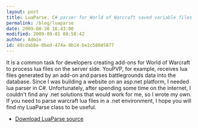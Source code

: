 ```yaml
---
layout: post
title: LuaParse. C# parser for World of Warcraft saved variable files
permalink: /blog/luaparse
date: 2009-08-30 16:43:00
modified: 2009-09-01 08:58:42
author: Admin
id: 49cdab8e-0bed-474a-9b14-be2c58045877
---
```


It is a common task for developers creating add-ons for World of
Warcraft to process lua files on the server side. YouPVP, for example,
receives lua files generated by an add-on and parses battlegrounds data
into the database. Since I was building a website on an asp.net
platform, I needed lua parser in C#. Unfortunately, after spending some
time on the internet, I couldn't find any .net solutions that would
work for me, so I wrote my own. If you need to parse warcraft lua files
in a .net environment, I hope you will find my LuaParse class to be
useful.

* <a href="http://youpvp.com/blog/files/luaparse.zip">Download LuaParse source</a>
